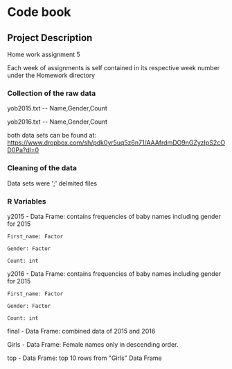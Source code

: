 # Code book


## Project Description

Home work assignment 5

Each week of assignments is self contained in its respective week number under the Homework directory


### Collection of the raw data
yob2015.txt -- Name,Gender,Count

yob2016.txt -- Name,Gender,Count

both data sets can be found at: https://www.dropbox.com/sh/pdk0yr5uq5z6n71/AAAfrdmDO9nGZyzIpS2cOD0Pa?dl=0

### Cleaning of the data
Data sets were ';' delmited files

### R Variables
y2015 - Data Frame: contains frequencies of baby names including gender for 2015

	First_name: Factor

	Gender: Factor

	Count: int

y2016 - Data Frame: contains frequencies of baby names including gender for 2015

	First_name: Factor

	Gender: Factor

	Count: int

final - Data Frame: combined data of 2015 and 2016

Girls - Data Frame: Female names only in descending order.

top - Data Frame: top 10 rows from "Girls" Data Frame

